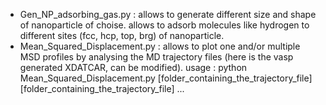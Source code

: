 *  Gen_NP_adsorbing_gas.py : allows to generate different size and shape of nanoparticle of choise. allows to adsorb molecules like hydrogen to different sites (fcc, hcp, top, brg) of nanoparticle.
*  Mean_Squared_Displacement.py : allows to plot one and/or multiple MSD profiles by analysing the MD trajectory files (here is the vasp generated XDATCAR, can be modified). usage : python Mean_Squared_Displacement.py [folder_containing_the_trajectory_file] [folder_containing_the_trajectory_file] ...

